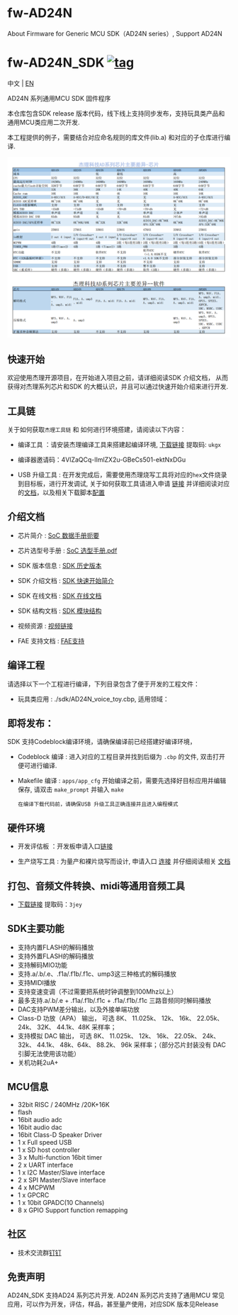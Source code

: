 # fw-AD24N
About Firmware for Generic MCU SDK（AD24N series）, Support AD24N

[tag download]:https://gitee.com/Jieli-Tech/fw-AD24N/tags
[tag_badgen]:https://img.shields.io/github/v/tag/Jieli-Tech/fw-AD24N?style=plastic&labelColor=ffffff&color=informational&label=Tag&

# fw-AD24N_SDK   [![tag][tag_badgen]][tag download]

中文 | [EN](./README-en.md)

AD24N 系列通用MCU SDK 固件程序

本仓库包含SDK release 版本代码，线下线上支持同步发布，支持玩具类产品和通用MCU类应用二次开发.

本工程提供的例子，需要结合对应命名规则的库文件(lib.a) 和对应的子仓库进行编译.

![Alt](jl_ad_chip.png)

快速开始
------------

欢迎使用杰理开源项目，在开始进入项目之前，请详细阅读SDK 介绍文档，
从而获得对杰理系列芯片和SDK 的大概认识，并且可以通过快速开始介绍来进行开发.

工具链
------------

关于如何获取`杰理工具链` 和 如何进行环境搭建，请阅读以下内容：

* 编译工具 ：请安装杰理编译工具来搭建起编译环境, [下载链接](https://pan.baidu.com/s/1f5pK7ZaBNnvbflD-7R22zA) 提取码: `ukgx`
* 编译器邀请码：4VlZaQCq-lImlZX2u-GBeCs501-ektNxDGu

* USB 升级工具 : 在开发完成后，需要使用杰理烧写工具将对应的`hex`文件烧录到目标板，进行开发调试, 关于如何获取工具请进入申请 [链接](https://item.taobao.com/item.htm?spm=a1z10.1-c-s.w4004-22883854875.5.504d246bXKwyeH&id=620295020803) 并详细阅读对应的[文档](doc/stuff/usb%20updater.pdf)，以及相关下载脚本[配置](doc/stuff/ISD_CONFIG.INI配置文件说明.pdf)

介绍文档
------------

* 芯片简介 : [SoC 数据手册扼要](./doc)

* 芯片选型号手册 : [SoC 选型手册.pdf](./doc/杰理科技32位AD系列语音MCU选型表.pdf)

* SDK 版本信息 : [SDK 历史版本](./doc/AD24N_SDK_发布版本信息.pdf)

* SDK 介绍文档 : [SDK 快速开始简介](./doc/AD24N_SDK手册_v1.0.pdf)

* SDK 在线文档 : [SDK 在线文档](https://doc.zh-jieli.com/AD24/zh-cn/master/index.html)

* SDK 结构文档 : [SDK 模块结构](./doc/)

* 视频资源 : [视频链接](https://space.bilibili.com/3493277347088769/dynamic)

* FAE 支持文档 : [FAE支持](https://gitee.com/jieli-tech_fae/fw-jl)



编译工程
-------------
请选择以下一个工程进行编译，下列目录包含了便于开发的工程文件：

* 玩具类应用 : ./sdk/AD24N_voice_toy.cbp, 适用领域：

即将发布：
------------

SDK 支持Codeblock编译环境，请确保编译前已经搭建好编译环境，

* Codeblock 编译 : 进入对应的工程目录并找到后缀为 `.cbp` 的文件, 双击打开便可进行编译.

* Makefile 编译 : `apps/app_cfg` 开始编译之前，需要先选择好目标应用并编辑保存, 请双击 `make_prompt` 并输入 `make`

  `在编译下载代码前，请确保USB 升级工具正确连接并且进入编程模式`
  

硬件环境
-------------

* 开发评估板 ：开发板申请入口[链接](https://shop321455197.taobao.com/?spm=a230r.7195193.1997079397.2.2a6d391d3n5udo)

* 生产烧写工具 : 为量产和裸片烧写而设计, 申请入口 [连接](https://item.taobao.com/item.htm?spm=a1z10.1-c-s.w4004-22883854875.8.504d246bXKwyeH&id=620941819219) 并仔细阅读相关 [文档](./doc/stuff/烧写器使用说明文档.pdf)
  
打包、音频文件转换、midi等通用音频工具
-------------

* [下载链接](https://pan.baidu.com/s/1ajzBF4BFeiRFpDF558ER9w#list/path=%2F) 提取码：`3jey` 

SDK主要功能
-------------
* 支持内置FLASH的解码播放
* 支持外置FLASH的解码播放
* 支持解码MIO功能
* 支持.a/.b/.e、.f1a/.f1b/.f1c、ump3这三种格式的解码播放
* 支持MIDI播放
* 支持变速变调（不过需要把系统时钟调整到100Mhz以上）
* 最多支持.a/.b/.e + .f1a/.f1b/.f1c + .f1a/.f1b/.f1c 三路音频同时解码播放
* DAC支持PWM差分输出，以及外接单端功放
* Class-D 功放（APA） 输出， 可选 8K、 11.025k、 12k、 16k、 22.05k、 24k、 32K、 44.1k、48K 采样率；
* 支持模拟 DAC 输出， 可选 8K、 11.025k、 12k、 16k、 22.05k、 24k、 32k、 44.1k、 48k、64k、 88.2k、 96k 采样率；（部分芯片封装没有 DAC 引脚无法使用该功能）
* 关机功耗2uA+

MCU信息
-------------
* 32bit RISC / 240MHz /20K+16K
* flash 
* 16bit audio adc
* 16bit audio dac
* 16bit Class-D Speaker Driver
* 1 x Full speed USB
* 1 x SD host controller
* 3 x Multi-function 16bit timer
* 2 x UART interface
* 1 x I2C Master/Slave interface
* 2 x SPI Master/Slave interface
* 4 x MCPWM
* 1 x GPCRC
* 1 x 10bit GPADC(10 Channels)
* 8 x GPIO Support function remapping

社区
--------------

* 技术交流群[钉钉](./doc/stuff/dingtalk.jpg)


免责声明
------------

AD24N_SDK 支持AD24 系列芯片开发.
AD24N 系列芯片支持了通用MCU 常见应用，可以作为开发，评估，样品，甚至量产使用，对应SDK 版本见Release
